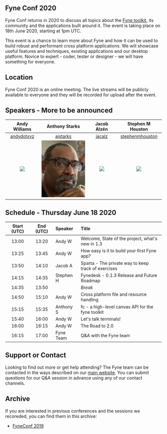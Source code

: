 ## Fyne Conf 2020

Fyne Conf returns in 2020 to discuss all topics about the [Fyne toolkit](https://github.com/fyne-io/fyne), its community and the applications built around it.
The event is taking place on 18th June 2020, starting at 1pm UTC.

This event is a chance to learn more about Fyne and how it can be used
to build robust and performant cross platform applications.
We will showcase useful features and techniques, existing applications and our desktop platform.
Novice to expert - coder, tester or designer - we will have something for everyone.

## Location

Fyne Conf 2020 is an online meeting. The live streams will be publicly available to everyone
and they will be recorded for upload after the event.

## Speakers - More to be announced

| Andy Williams | Anthony Starks | Jacob Alzén | Stephen M Houston |
|:---:|:---:|:---:|:---:|
| [andydotxyz](https://twitter.com/andydotxyz) | [ajstarks](https://twitter.com/ajstarks) | [jacalz](https://github.com/jacalz) | [stephenmhouston](https://twitter.com/stephenmhouston) |
| ![](https://pbs.twimg.com/profile_images/1067518795055579136/hqSGJjXC_200x200.jpg) | ![](/assets/img/ajstarks.jpg) | <img src="https://avatars3.githubusercontent.com/u/25466657?s=460&u=fd19b488f28032c9c5cf15eaf08536441d56ad93&v=4" width="200" /> | ![](https://pbs.twimg.com/profile_images/911998357354168325/xnF4ZYT1_200x200.jpg) |

## Schedule - Thursday June 18 2020

| Start (UTC) | End (UTC) | Speaker | Title |
|:---:|:---:|:---|:---|
| 13:00 | 13:20 | Andy W | Welcome, State of the project, what's new in 1.3 |
| 13:25 | 13:45 | Andy W | How easy is it to build your first Fyne app? |
| 13:50 | 14:10 | Jacob A | Sparta - The private way to keep track of exercises |
| 14:15 | 14:35 | Stephen H | Fynedesk - 0.1.3 Release and Future Roadmap |
| 14:35 | 13:50 | | *Break* |
| 14:50 | 15:10 | Andy W | Cross platform file and resource handling |
| 15:15 | 15:35 | Anthony S | fc - a high-level canvas API for the fyne toolkit |
| 15:40 | 16:00 | Andy W | Let's talk terminals! |
| 16:00 | 16:15 | Andy W | The Road to 2.0 |
| 16:15 | 17:00 | Fyne Team | Q&A with the Fyne team |

## Support or Contact

Looking to find out more or get help attending? The Fyne team can be contacted
in the ways described on our [main website](https://fyne.io/#contact).
You can submit questions for our Q&A session in advance using any of our contact channels.


## Archive

If you are interested in previous conferences and the sessions we recoreded, you can find them in this archive:

* [FyneConf 2019](/archive/2019)
